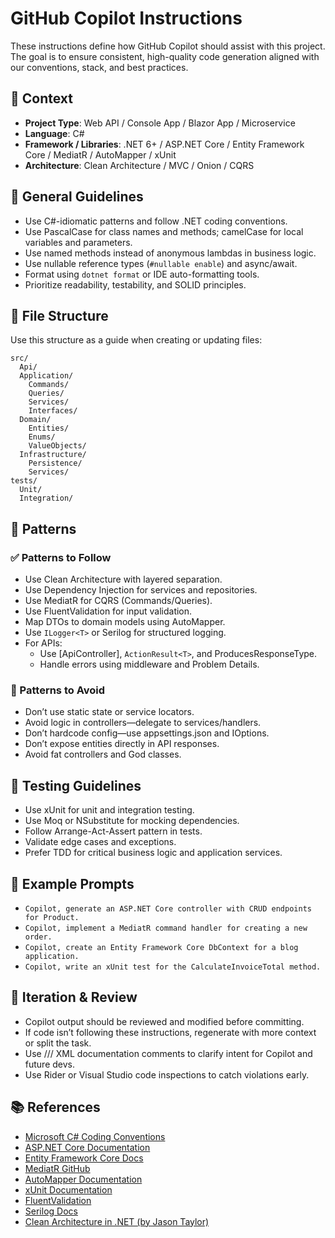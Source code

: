 # GitHub Copilot Instructions

These instructions define how GitHub Copilot should assist with this project. The goal is to ensure consistent, high-quality code generation aligned with our conventions, stack, and best practices.

## 🧠 Context

- **Project Type**: Web API / Console App / Blazor App / Microservice
- **Language**: C#
- **Framework / Libraries**: .NET 6+ / ASP.NET Core / Entity Framework Core / MediatR / AutoMapper / xUnit
- **Architecture**: Clean Architecture / MVC / Onion / CQRS

## 🔧 General Guidelines

- Use C#-idiomatic patterns and follow .NET coding conventions.
- Use PascalCase for class names and methods; camelCase for local variables and parameters.
- Use named methods instead of anonymous lambdas in business logic.
- Use nullable reference types (`#nullable enable`) and async/await.
- Format using `dotnet format` or IDE auto-formatting tools.
- Prioritize readability, testability, and SOLID principles.

## 📁 File Structure

Use this structure as a guide when creating or updating files:

```text
src/
  Api/
  Application/
    Commands/
    Queries/
    Services/
    Interfaces/
  Domain/
    Entities/
    Enums/
    ValueObjects/
  Infrastructure/
    Persistence/
    Services/
tests/
  Unit/
  Integration/
```

## 🧶 Patterns

### ✅ Patterns to Follow

- Use Clean Architecture with layered separation.
- Use Dependency Injection for services and repositories.
- Use MediatR for CQRS (Commands/Queries).
- Use FluentValidation for input validation.
- Map DTOs to domain models using AutoMapper.
- Use `ILogger<T>` or Serilog for structured logging.
- For APIs:
  - Use [ApiController], `ActionResult<T>`, and ProducesResponseType.
  - Handle errors using middleware and Problem Details.

### 🚫 Patterns to Avoid

- Don’t use static state or service locators.
- Avoid logic in controllers—delegate to services/handlers.
- Don’t hardcode config—use appsettings.json and IOptions.
- Don’t expose entities directly in API responses.
- Avoid fat controllers and God classes.

## 🧪 Testing Guidelines

- Use xUnit for unit and integration testing.
- Use Moq or NSubstitute for mocking dependencies.
- Follow Arrange-Act-Assert pattern in tests.
- Validate edge cases and exceptions.
- Prefer TDD for critical business logic and application services.

## 🧩 Example Prompts

- `Copilot, generate an ASP.NET Core controller with CRUD endpoints for Product.`
- `Copilot, implement a MediatR command handler for creating a new order.`
- `Copilot, create an Entity Framework Core DbContext for a blog application.`
- `Copilot, write an xUnit test for the CalculateInvoiceTotal method.`

## 🔁 Iteration & Review

- Copilot output should be reviewed and modified before committing.
- If code isn’t following these instructions, regenerate with more context or split the task.
- Use /// XML documentation comments to clarify intent for Copilot and future devs.
- Use Rider or Visual Studio code inspections to catch violations early.

## 📚 References

- [Microsoft C# Coding Conventions](https://learn.microsoft.com/en-us/dotnet/csharp/fundamentals/coding-style/coding-conventions)
- [ASP.NET Core Documentation](https://learn.microsoft.com/en-us/aspnet/core/?view=aspnetcore-8.0)
- [Entity Framework Core Docs](https://learn.microsoft.com/en-us/ef/core/)
- [MediatR GitHub](https://github.com/jbogard/MediatR)
- [AutoMapper Documentation](https://automapper.org/)
- [xUnit Documentation](https://xunit.net/)
- [FluentValidation](https://docs.fluentvalidation.net/)
- [Serilog Docs](https://serilog.net/)
- [Clean Architecture in .NET (by Jason Taylor)](https://github.com/jasontaylordev/CleanArchitecture)
